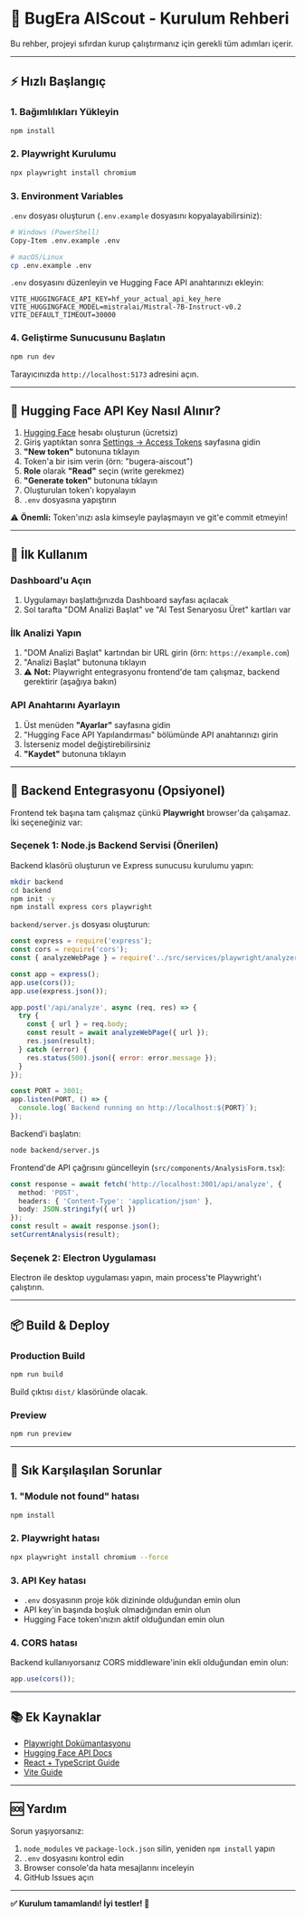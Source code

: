 # 🚀 BugEra AIScout - Kurulum Rehberi

Bu rehber, projeyi sıfırdan kurup çalıştırmanız için gerekli tüm adımları içerir.

---

## ⚡ Hızlı Başlangıç

### 1. Bağımlılıkları Yükleyin

```bash
npm install
```

### 2. Playwright Kurulumu

```bash
npx playwright install chromium
```

### 3. Environment Variables

`.env` dosyası oluşturun (`.env.example` dosyasını kopyalayabilirsiniz):

```bash
# Windows (PowerShell)
Copy-Item .env.example .env

# macOS/Linux
cp .env.example .env
```

`.env` dosyasını düzenleyin ve Hugging Face API anahtarınızı ekleyin:

```env
VITE_HUGGINGFACE_API_KEY=hf_your_actual_api_key_here
VITE_HUGGINGFACE_MODEL=mistralai/Mistral-7B-Instruct-v0.2
VITE_DEFAULT_TIMEOUT=30000
```

### 4. Geliştirme Sunucusunu Başlatın

```bash
npm run dev
```

Tarayıcınızda `http://localhost:5173` adresini açın.

---

## 🔑 Hugging Face API Key Nasıl Alınır?

1. [Hugging Face](https://huggingface.co/) hesabı oluşturun (ücretsiz)
2. Giriş yaptıktan sonra [Settings → Access Tokens](https://huggingface.co/settings/tokens) sayfasına gidin
3. **"New token"** butonuna tıklayın
4. Token'a bir isim verin (örn: "bugera-aiscout")
5. **Role** olarak **"Read"** seçin (write gerekmez)
6. **"Generate token"** butonuna tıklayın
7. Oluşturulan token'ı kopyalayın
8. `.env` dosyasına yapıştırın

⚠️ **Önemli:** Token'ınızı asla kimseyle paylaşmayın ve git'e commit etmeyin!

---

## 🎯 İlk Kullanım

### Dashboard'u Açın

1. Uygulamayı başlattığınızda Dashboard sayfası açılacak
2. Sol tarafta "DOM Analizi Başlat" ve "AI Test Senaryosu Üret" kartları var

### İlk Analizi Yapın

1. "DOM Analizi Başlat" kartından bir URL girin (örn: `https://example.com`)
2. "Analizi Başlat" butonuna tıklayın
3. ⚠️ **Not:** Playwright entegrasyonu frontend'de tam çalışmaz, backend gerektirir (aşağıya bakın)

### API Anahtarını Ayarlayın

1. Üst menüden **"Ayarlar"** sayfasına gidin
2. "Hugging Face API Yapılandırması" bölümünde API anahtarınızı girin
3. İsterseniz model değiştirebilirsiniz
4. **"Kaydet"** butonuna tıklayın

---

## 🔧 Backend Entegrasyonu (Opsiyonel)

Frontend tek başına tam çalışmaz çünkü **Playwright** browser'da çalışamaz. İki seçeneğiniz var:

### Seçenek 1: Node.js Backend Servisi (Önerilen)

Backend klasörü oluşturun ve Express sunucusu kurulumu yapın:

```bash
mkdir backend
cd backend
npm init -y
npm install express cors playwright
```

`backend/server.js` dosyası oluşturun:

```javascript
const express = require('express');
const cors = require('cors');
const { analyzeWebPage } = require('../src/services/playwright/analyzer');

const app = express();
app.use(cors());
app.use(express.json());

app.post('/api/analyze', async (req, res) => {
  try {
    const { url } = req.body;
    const result = await analyzeWebPage({ url });
    res.json(result);
  } catch (error) {
    res.status(500).json({ error: error.message });
  }
});

const PORT = 3001;
app.listen(PORT, () => {
  console.log(`Backend running on http://localhost:${PORT}`);
});
```

Backend'i başlatın:

```bash
node backend/server.js
```

Frontend'de API çağrısını güncelleyin (`src/components/AnalysisForm.tsx`):

```typescript
const response = await fetch('http://localhost:3001/api/analyze', {
  method: 'POST',
  headers: { 'Content-Type': 'application/json' },
  body: JSON.stringify({ url })
});
const result = await response.json();
setCurrentAnalysis(result);
```

### Seçenek 2: Electron Uygulaması

Electron ile desktop uygulaması yapın, main process'te Playwright'ı çalıştırın.

---

## 📦 Build & Deploy

### Production Build

```bash
npm run build
```

Build çıktısı `dist/` klasöründe olacak.

### Preview

```bash
npm run preview
```

---

## 🐛 Sık Karşılaşılan Sorunlar

### 1. "Module not found" hatası

```bash
npm install
```

### 2. Playwright hatası

```bash
npx playwright install chromium --force
```

### 3. API Key hatası

- `.env` dosyasının proje kök dizininde olduğundan emin olun
- API key'in başında boşluk olmadığından emin olun
- Hugging Face token'ınızın aktif olduğundan emin olun

### 4. CORS hatası

Backend kullanıyorsanız CORS middleware'inin ekli olduğundan emin olun:

```javascript
app.use(cors());
```

---

## 📚 Ek Kaynaklar

- [Playwright Dokümantasyonu](https://playwright.dev/)
- [Hugging Face API Docs](https://huggingface.co/docs/api-inference/index)
- [React + TypeScript Guide](https://react.dev/learn/typescript)
- [Vite Guide](https://vitejs.dev/guide/)

---

## 🆘 Yardım

Sorun yaşıyorsanız:

1. `node_modules` ve `package-lock.json` silin, yeniden `npm install` yapın
2. `.env` dosyasını kontrol edin
3. Browser console'da hata mesajlarını inceleyin
4. GitHub Issues açın

---

**✅ Kurulum tamamlandı! İyi testler! 🚀**


